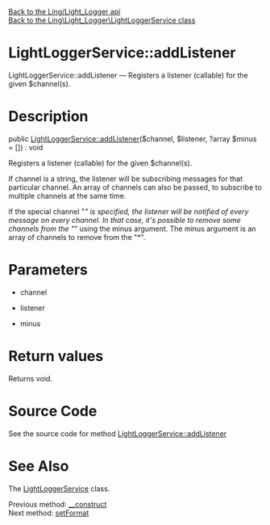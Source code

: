 [Back to the Ling/Light_Logger api](https://github.com/lingtalfi/Light_Logger/blob/master/doc/api/Ling/Light_Logger.md)<br>
[Back to the Ling\Light_Logger\LightLoggerService class](https://github.com/lingtalfi/Light_Logger/blob/master/doc/api/Ling/Light_Logger/LightLoggerService.md)


LightLoggerService::addListener
================



LightLoggerService::addListener — Registers a listener (callable) for the given $channel(s).




Description
================


public [LightLoggerService::addListener](https://github.com/lingtalfi/Light_Logger/blob/master/doc/api/Ling/Light_Logger/LightLoggerService/addListener.md)($channel, $listener, ?array $minus = []) : void




Registers a listener (callable) for the given $channel(s).


If channel is a string, the listener will be subscribing messages for that particular channel.
An array of channels can also be passed, to subscribe to multiple channels at the same time.

If the special channel "*" is specified, the listener will be notified of every message on every channel.
In that case, it's possible to remove some channels from the "*" using the minus argument.
The minus argument is an array of channels to remove from the "*".




Parameters
================


- channel

    

- listener

    

- minus

    


Return values
================

Returns void.








Source Code
===========
See the source code for method [LightLoggerService::addListener](https://github.com/lingtalfi/Light_Logger/blob/master/LightLoggerService.php#L132-L147)


See Also
================

The [LightLoggerService](https://github.com/lingtalfi/Light_Logger/blob/master/doc/api/Ling/Light_Logger/LightLoggerService.md) class.

Previous method: [__construct](https://github.com/lingtalfi/Light_Logger/blob/master/doc/api/Ling/Light_Logger/LightLoggerService/__construct.md)<br>Next method: [setFormat](https://github.com/lingtalfi/Light_Logger/blob/master/doc/api/Ling/Light_Logger/LightLoggerService/setFormat.md)<br>

